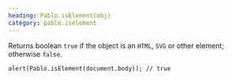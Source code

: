```yaml
--- 
heading: Pablo.isElement(obj)
category: pablo.iselement
---
```


Returns boolean `true` if the object is an `HTML`, `SVG` or other element; otherwise `false`.

    alert(Pablo.isElement(document.body)); // true
